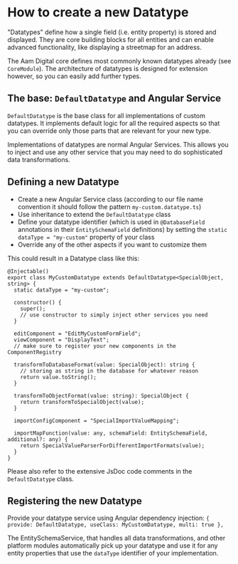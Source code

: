 # How to create a new Datatype
"Datatypes" define how a single field (i.e. entity property) is stored and displayed.
They are core building blocks for all entities and can enable advanced functionality, like displaying a streetmap for an address.

The Aam Digital core defines most commonly known datatypes already (see `CoreModule`).
The architecture of datatypes is designed for extension however, so you can easily add further types.

## The base: `DefaultDatatype` and Angular Service
`DefaultDatatype` is the base class for all implementations of custom datatypes.
It implements default logic for all the required aspects so that you can override only those parts that are relevant for your new type.

Implementations of datatypes are normal Angular Services.
This allows you to inject and use any other service that you may need to do sophisticated data transformations.  

## Defining a new Datatype
- Create a new Angular Service class (according to our file name convention it should follow the pattern `my-custom.datatype.ts`)
- Use inheritance to extend the `DefaultDatatype` class
- Define your datatype identifier (which is used in `@DatabaseField` annotations in their `EntitySchemaField` definitions) by setting the `static dataType = "my-custom"` property of your class
- Override any of the other aspects if you want to customize them

This could result in a Datatype class like this:
```
@Injectable()
export class MyCustomDatatype extends DefaultDatatype<SpecialObject, string> {
  static dataType = "my-custom";
  
  constructor() {
    super();
    // use constructor to simply inject other services you need
  }
  
  editComponent = "EditMyCustomFormField";
  viewComponent = "DisplayText";
  // make sure to register your new components in the ComponentRegistry
  
  transformToDatabaseFormat(value: SpecialObject): string {
    // storing as string in the database for whatever reason
    return value.toString();
  }

  transformToObjectFormat(value: string): SpecialObject {
    return transformToSpecialObject(value);
  }
  
  importConfigComponent = "SpecialImportValueMapping";
  
  importMapFunction(value: any, schemaField: EntitySchemaField, additional?: any) {
    return SpecialValueParserForDifferentImportFormats(value);
  }
}
```

Please also refer to the extensive JsDoc code comments in the `DefaultDatatype` class.

## Registering the new Datatype
Provide your datatype service using Angular dependency injection:
`{ provide: DefaultDatatype, useClass: MyCustomDatatype, multi: true },`

The EntitySchemaService, that handles all data transformations, and other platform modules automatically pick up your datatype
and use it for any entity properties that use the `dataType` identifier of your implementation.
